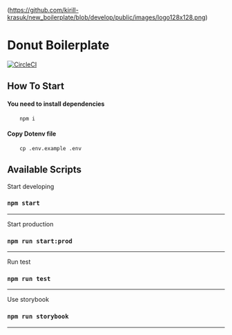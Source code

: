 (https://github.com/kirill-krasuk/new_boilerplate/blob/develop/public/images/logo128x128.png)

# Donut Boilerplate

[![CircleCI](https://circleci.com/gh/kirill-krasuk/new_boilerplate.svg?style=svg)](https://circleci.com/gh/kirill-krasuk/new_boilerplate.svg)

## How To Start

#### You need to install dependencies

```
    npm i
```

#### Copy Dotenv file

```
    cp .env.example .env
```


## Available Scripts

Start developing
### `npm start`
___

Start production
### `npm run start:prod`
___

Run test
### `npm run test`
___

Use storybook
### `npm run storybook`
___
